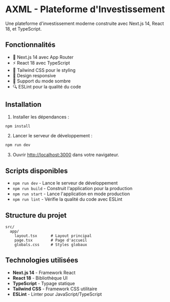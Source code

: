 # AXML - Plateforme d'Investissement

Une plateforme d'investissement moderne construite avec Next.js 14, React 18, et TypeScript.

## Fonctionnalités

- 🚀 Next.js 14 avec App Router
- ⚡ React 18 avec TypeScript
- 🎨 Tailwind CSS pour le styling
- 📱 Design responsive
- 🌙 Support du mode sombre
- 🔍 ESLint pour la qualité du code

## Installation

1. Installer les dépendances :
```bash
npm install
```

2. Lancer le serveur de développement :
```bash
npm run dev
```

3. Ouvrir [http://localhost:3000](http://localhost:3000) dans votre navigateur.

## Scripts disponibles

- `npm run dev` - Lance le serveur de développement
- `npm run build` - Construit l'application pour la production
- `npm run start` - Lance l'application en mode production
- `npm run lint` - Vérifie la qualité du code avec ESLint

## Structure du projet

```
src/
  app/
    layout.tsx      # Layout principal
    page.tsx        # Page d'accueil
    globals.css     # Styles globaux
```

## Technologies utilisées

- **Next.js 14** - Framework React
- **React 18** - Bibliothèque UI
- **TypeScript** - Typage statique
- **Tailwind CSS** - Framework CSS utilitaire
- **ESLint** - Linter pour JavaScript/TypeScript
